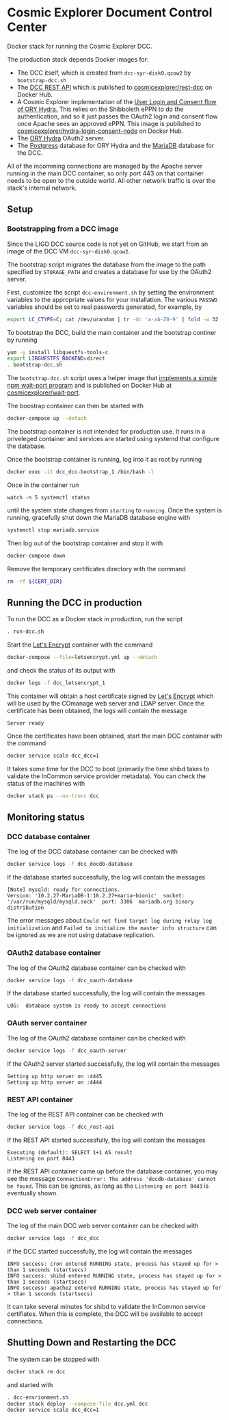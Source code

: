 # Cosmic Explorer Document Control Center

Docker stack for running the Cosmic Explorer DCC.

The production stack depends Docker images for:
 - The DCC itself, which is created from `dcc-syr-disk0.qcow2` by `bootstrap-dcc.sh`
 - The [DCC REST
   API](https://github.com/cosmic-explorer/ce-it-infrastructure/tree/master/rest-dcc)
   which is published to
   [cosmicexplorer/rest-dcc](https://cloud.docker.com/u/cosmicexplorer/repository/docker/cosmicexplorer/rest-dcc)
   on Docker Hub.
 - A Cosmic Explorer implementation of the [User Login and Consent flow of ORY
   Hydra.](https://github.com/cosmic-explorer/hydra-login-consent-node/tree/dcc)
   This relies on the Shibboleth ePPN to do the authentication, and so it just
   passes the OAuth2 login and consent flow once Apache sees an approved ePPN.
   This image is published to [cosmicexplorer/hydra-login-consent-node](https://cloud.docker.com/u/cosmicexplorer/repository/docker/cosmicexplorer/hydra-login-consent-node) on Docker Hub.
 - The [ORY Hydra](https://github.com/ory/hydra) OAuth2 server.
 - The [Postgress](https://hub.docker.com/_/postgres) database for ORY Hydra
   and the [MariaDB](https://hub.docker.com/_/mariadb) database for the DCC.

All of the incomming connections are managed by the Apache server running in
the main DCC container, so only port 443 on that container needs to be open to
the outside world. All other network traffic is over the stack's internal
network.

## Setup

### Bootstrapping from a DCC image

Since the LIGO DCC source code is not yet on GitHub, we start from an image of
the DCC VM `dcc-syr-disk0.qcow2`. 

The bootstrap script migrates the database from the image to the path
specified by `STORAGE_PATH` and creates a database for use by the OAuth2
server.

First, customize the script `dcc-environment.sh` by setting the environment
variables to the appropriate values for your installation. The various 
`PASSWD` variables should be set to real passwords generated, for example, by
```sh
export LC_CTYPE=C; cat /dev/urandom | tr -dc 'a-zA-Z0-9' | fold -w 32 | head -n 1
```

To bootstrap the DCC, build the main container and the bootstrap continer by
running
```sh
yum -y install libguestfs-tools-c
export LIBGUESTFS_BACKEND=direct
. bootstrap-dcc.sh
```

The `bootstrap-dcc.sh` script uses a helper image that [implements a simple
npm wait-port
program](https://github.com/cosmic-explorer/ce-it-infrastructure/tree/master/wait-port)
and is published on Docker Hub at
[cosmicexplorer/wait-port](https://cloud.docker.com/u/cosmicexplorer/repository/docker/cosmicexplorer/wait-port).

The boostrap container can then be started with
```sh
docker-compose up --detach
```
The bootstrap container is not intended for production use. It runs
in a priveleged container and services are started using systemd that
configure the database.

Once the bootstrap container is running, log into it as root by running
```sh
docker exec -it dcc_dcc-bootstrap_1 /bin/bash -l
```
Once in the container run
```
watch -n 5 systemctl status
```
until the system state changes from `starting` to `running`. Once the system
is running, gracefully shut down the MariaDB database engine
with
```sh
systemctl stop mariadb.service
```
Then log out of the bootstrap container and stop it with
```sh
docker-compose down
```
Remove the temporary certificates directory with the command
```sh
rm -rf ${CERT_DIR}
```

## Running the DCC in production

To run the DCC as a Docker stack in production, run the script
```sh
. run-dcc.sh
```

Start the [Let's Encrypt](https://letsencrypt.org) container with the command
```sh
docker-compose --file=letsencrypt.yml up --detach
```
and check the status of its output with
```sh
docker logs -f dcc_letsencrypt_1
```
This container will obtain a host certificate signed by [Let's
Encrypt](https://letsencrypt.org) which will be used by the COmanage web
server and LDAP server. Once the certificate has been obtained, the logs will
contain the message
```
Server ready
```

<!--
When the script is complete, it shows the following message as the containers
boot:
```
Creating network dcc_default
Creating service dcc_rest-api
Creating service dcc_oauth-database
Creating service dcc_oauth-server
Creating service dcc_oauth-consent
Creating service dcc_dcc
Creating service dcc_letsencrypt
Creating service dcc_docdb-database
```
The `dcc_dcc` container is not initially deployed, as it needs the
certificates obtained by the Let's Encrypt container. Monitor this container's
status with the command
```sh
docker service logs -f dcc_letsencrypt
```
until the logs file show the message
```
Server ready
```
-->

Once the certificates have been obtained, start the main DCC container with the command
```sh
docker service scale dcc_dcc=1
```
It takes some time for the DCC to boot (primarily the time shibd takes to
validate the InCommon service provider metadata). You can check the status
of the machines with
```sh
docker stack ps --no-trunc dcc
```

## Monitoring status

### DCC database container

The log of the DCC database container can be checked with
```sh
docker service logs -f dcc_docdb-database
```
If the database started successfully, the log will contain the messages
```
[Note] mysqld: ready for connections.
Version: '10.2.27-MariaDB-1:10.2.27+maria~bionic'  socket: '/var/run/mysqld/mysqld.sock'  port: 3306  mariadb.org binary distribution
```
The error messages about `Could not find target log during relay log
initialization` and `Failed to initialize the master info structure` can be
ignored as we are not using database replication.

### OAuth2 database container
The log of the OAuth2 database container can be checked with
```sh
docker service logs -f dcc_oauth-database
```
If the database started successfully, the log will contain the messages
```
LOG:  database system is ready to accept connections
```

### OAuth server container

The log of the OAuth2 database container can be checked with
```sh
docker service logs -f dcc_oauth-server
```
If the OAuth2 server started successfully, the log will contain the messages
```
Setting up http server on :4445
Setting up http server on :4444
```

### REST API container

The log of the REST API container can be checked with
```sh
docker service logs -f dcc_rest-api
```
If the REST API started successfully, the log will contain the messages
```
Executing (default): SELECT 1+1 AS result
Listening on port 8443
```
If the REST API container came up before the database container, you may see
the message `ConnectionError: The address 'docdb-database' cannot be found`.
This can be ignores, as long as the `Listening on port 8443` is eventually
shown.

### DCC web server container

The log of the main DCC web server container can be checked with
```sh
docker service logs -f dcc_dcc
```
If the DCC started successfully, the log will contain the messages
```
INFO success: cron entered RUNNING state, process has stayed up for > than 1 seconds (startsecs)
INFO success: shibd entered RUNNING state, process has stayed up for > than 1 seconds (startsecs)
INFO success: apache2 entered RUNNING state, process has stayed up for > than 1 seconds (startsecs)
```
It can take several minutes for shibd to validate the InCommon service
certifiates. When this is complete, the DCC will be available to accept
connections.

## Shutting Down and Restarting the DCC

The system can be stopped with
```sh
docker stack rm dcc
```
and started with
```sh
. dcc-envrionment.sh
docker stack deploy --compose-file dcc.yml dcc
docker service scale dcc_dcc=1
```
